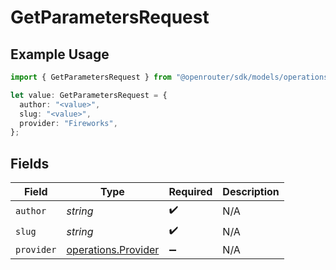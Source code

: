 # GetParametersRequest

## Example Usage

```typescript
import { GetParametersRequest } from "@openrouter/sdk/models/operations";

let value: GetParametersRequest = {
  author: "<value>",
  slug: "<value>",
  provider: "Fireworks",
};
```

## Fields

| Field                                                      | Type                                                       | Required                                                   | Description                                                |
| ---------------------------------------------------------- | ---------------------------------------------------------- | ---------------------------------------------------------- | ---------------------------------------------------------- |
| `author`                                                   | *string*                                                   | :heavy_check_mark:                                         | N/A                                                        |
| `slug`                                                     | *string*                                                   | :heavy_check_mark:                                         | N/A                                                        |
| `provider`                                                 | [operations.Provider](../../models/operations/provider.md) | :heavy_minus_sign:                                         | N/A                                                        |
